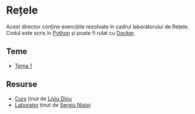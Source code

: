 # Rețele

Acest director conține exercițiile rezolvate în cadrul laboratorului de Rețele.
Codul este scris în [Python](https://www.python.org/) și poate fi rulat cu [Docker](https://www.docker.com/).

## Teme

- [Tema 1](tema1)

## Resurse

- [Curs](http://nlp.unibuc.ro/courses/RdC.pdf) ținut de [Liviu Dinu](http://nlp.unibuc.ro/people/liviu.html)
- [Laborator](https://github.com/senisioi/computer-networks) ținut de [Sergiu Nisioi](http://nlp.unibuc.ro/people/snisioi.html)
